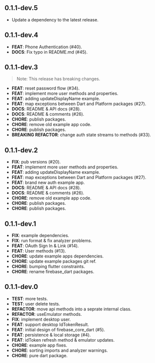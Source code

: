 ## 0.1.1-dev.5

 - Update a dependency to the latest release.

## 0.1.1-dev.4

 - **FEAT**: Phone Authentication (#40).
 - **DOCS**: Fix typo in README.md (#45).

## 0.1.1-dev.3

> Note: This release has breaking changes.

 - **FEAT**: reset password flow (#34).
 - **FEAT**: implement more user methods and properties.
 - **FEAT**: adding updateDisplayName example.
 - **FEAT**: map exceptions between Dart and Platform packages (#27).
 - **DOCS**: README & API docs (#28).
 - **DOCS**: README & comments (#26).
 - **CHORE**: publish packages.
 - **CHORE**: remove old example app code.
 - **CHORE**: publish packages.
 - **BREAKING** **REFACTOR**: change auth state streams to methods (#33).

## 0.1.1-dev.2

 - **FIX**: pub versions (#20).
 - **FEAT**: implement more user methods and properties.
 - **FEAT**: adding updateDisplayName example.
 - **FEAT**: map exceptions between Dart and Platform packages (#27).
 - **FEAT**: brand new auth example app.
 - **DOCS**: README & API docs (#28).
 - **DOCS**: README & comments (#26).
 - **CHORE**: remove old example app code.
 - **CHORE**: publish packages.
 - **CHORE**: publish packages.

## 0.1.1-dev.1

 - **FIX**: example dependencies.
 - **FIX**: run format & fix analyzer problems.
 - **FEAT**: OAuth Sign In & Link (#14).
 - **FEAT**: User methods (#13).
 - **CHORE**: update example apps dependencies.
 - **CHORE**: update example packages git ref.
 - **CHORE**: bumping flutter constraints.
 - **CHORE**: rename firebase_dart packages.

## 0.1.1-dev.0

 - **TEST**: more tests.
 - **TEST**: user delete tests.
 - **REFACTOR**: move api methods into a seprate internal class.
 - **REFACTOR**: useEmulator methods.
 - **FIX**: implement desktop user.
 - **FEAT**: support desktop IdTokenResult.
 - **FEAT**: initial design of firebase_core_dart (#5).
 - **FEAT**: persistence & local storage (#4).
 - **FEAT**: idToken refresh method & emulator updates.
 - **CHORE**: example app fixes.
 - **CHORE**: sorting imports and analyzer warnings.
 - **CHORE**: pure dart package.

